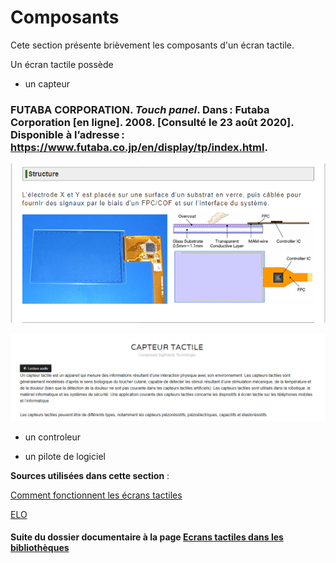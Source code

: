 # Composants

Cete section présente brièvement les composants d'un écran tactile. 

Un écran tactile possède 

- un capteur

### FUTABA CORPORATION. *Touch panel*. Dans : Futaba Corporation [en ligne]. 2008. [Consulté le 23 août 2020]. Disponible à l’adresse : https://www.futaba.co.jp/en/display/tp/index.html.   
![touch](imagesecrans/composants/touchpanel.PNG) 


![capteur](imagesecrans/composants/capteurtactile.PNG)




- un controleur 

- un pilote de logiciel






**Sources utilisées dans cette section** :

[Comment fonctionnent les écrans tactiles](https://couleur-science.eu/?d=4e0bec--comment-fonctionne-un-ecran-tactile)

[ELO](http://www.elotouch.fr/composants-tactiles.html)



#### Suite du dossier documentaire à la page [Ecrans tactiles dans les bibliothèques](ecranstactilesbibliotheques.md) 
